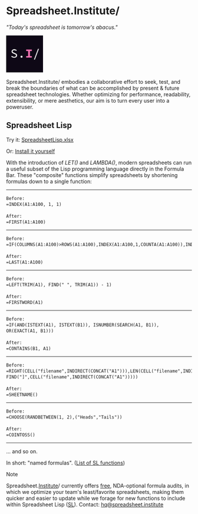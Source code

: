 # Spreadsheet.Institute/

*"Today's spreadsheet is tomorrow's abacus."*

<img src="./static/logo.jpeg" width="100" height="100" alt="Spreadsheet.Institute/ logo">

Spreadsheet.Institute/ embodies a collaborative effort to seek, test, and break the boundaries of what can be accomplished by present & future spreadsheet technologies. Whether optimizing for performance, readability, extensibility, or mere aesthetics, our aim is to turn every user into a poweruser.

## Spreadsheet Lisp

Try it: [SpreadsheetLisp.xlsx](https://spreadsheet.institute/lisp/SpreadsheetLisp.xlsx)

Or: [Install it yourself](https://spreadsheet.institute/lisp/install)

With the introduction of *LET()* and *LAMBDA()*, modern spreadsheets can run a useful subset of the Lisp programming language directly in the Formula Bar. These "composite" functions simplify spreadsheets by shortening formulas down to a single function:

---

```
Before:
=INDEX(A1:A100, 1, 1)

After:
=FIRST(A1:A100)
```

---

```
Before:
=IF(COLUMNS(A1:A100)>ROWS(A1:A100),INDEX(A1:A100,1,COUNTA(A1:A100)),INDEX(A1:A100,COUNTA(A1:A100),1))

After:
=LAST(A1:A100)
```

---

```
Before:
=LEFT(TRIM(A1), FIND(" ", TRIM(A1)) - 1)

After:
=FIRSTWORD(A1)
```

---

```
Before:
=IF(AND(ISTEXT(A1), ISTEXT(B1)), ISNUMBER(SEARCH(A1, B1)), OR(EXACT(A1, B1)))

After:
=CONTAINS(B1, A1)
```

---

```
Before:
=RIGHT(CELL("filename",INDIRECT(CONCAT("A1"))),LEN(CELL("filename",INDIRECT(CONCAT("A1"))))-FIND("]",CELL("filename",INDIRECT(CONCAT("A1")))))

After:
=SHEETNAME()
```

---

```
Before:
=CHOOSE(RANDBETWEEN(1, 2),("Heads","Tails"))

After:
=COINTOSS()
```

---

... and so on.

In short: "named formulas". ([List of SL functions](https://spreadsheet.institute/lisp/index.html#list-of-contents))

> [!NOTE]
> Spreadsheet.[Institute](https://spreadsheet.institute/)/ currently offers [free](https://www.investopedia.com/terms/f/free-lunch.asp), NDA-optional formula audits, in which we optimize your team's least/favorite spreadsheets, making them quicker and easier to update while we forage for new functions to include within Spreadsheet Lisp ([SL](https://spreadsheet.institute/lisp/)). Contact: hq@spreadsheet.institute
